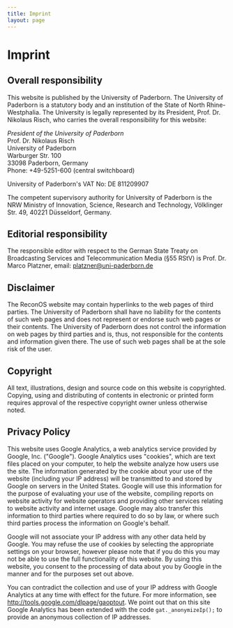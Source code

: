 ```yaml
---
title: Imprint
layout: page
---
```

# Imprint

## Overall responsibility

This website is published by the University of Paderborn. The
University of Paderborn is a statutory body and an institution
of the State of North Rhine-Westphalia. The University is
legally represented by its President, Prof. Dr. Nikolaus Risch,
who carries the overall responsibility for this website:

*President of the University of Paderborn*  
Prof. Dr. Nikolaus Risch  
University of Paderborn  
Warburger Str. 100  
33098 Paderborn, Germany  
Phone: +49-5251-600 (central switchboard)

University of Paderborn's VAT No: DE 811209907

The competent supervisory authority for University of Paderborn
is the NRW Ministry of Innovation, Science, Research and Technology,
Völklinger Str. 49, 40221 Düsseldorf, Germany.

## Editorial responsibility

The responsible editor with respect to the German State Treaty on
Broadcasting Services and Telecommunication Media (§55 RStV)
is Prof. Dr. Marco Platzner, email: <platzner@uni-paderborn.de>

## Disclaimer

The ReconOS website may contain hyperlinks to the web pages of
third parties. The University of Paderborn shall have no liability
for the contents of such web pages and does not represent or endorse
such web pages or their contents. The University of Paderborn does
not control the information on web pages by third parties and is, thus,
not responsible for the contents and information given there.
The use of such web pages shall be at the sole risk of the user.

## Copyright

All text, illustrations, design and source code on this website is
copyrighted. Copying, using and distributing of contents in electronic
or printed form requires approval of the respective copyright owner unless
otherwise noted.

## Privacy Policy

This website uses Google Analytics, a web analytics service provided by
Google, Inc. ("Google"). Google Analytics uses "cookies", which are
text files placed on your computer, to help the website analyze how users
use the site. The information generated by the cookie about your use of the
website (including your IP address) will be transmitted to and stored by
Google on servers in the United States. Google will use this information
for the purpose of evaluating your use of the website, compiling reports
on website activity for website operators and providing other services
relating to website activity and internet usage. Google may also transfer
this information to third parties where required to do so by law, or where
such third parties process the information on Google's behalf.

Google will not associate your IP address with any other data held by Google.
You may refuse the use of cookies by selecting the appropriate settings on
your browser, however please note that if you do this you may not be able to
use the full functionality of this website. By using this website, you
consent to the processing of data about you by Google in the manner and
for the purposes set out above.

You can contradict the collection and use of your IP address with Google
Analytics at any time with effect for the future. For more information,
see http://tools.google.com/dlpage/gaoptout. We point out that on this site
Google Analytics has been extended with the code `gat._anonymizeIp();` to
provide an anonymous collection of IP addresses.
